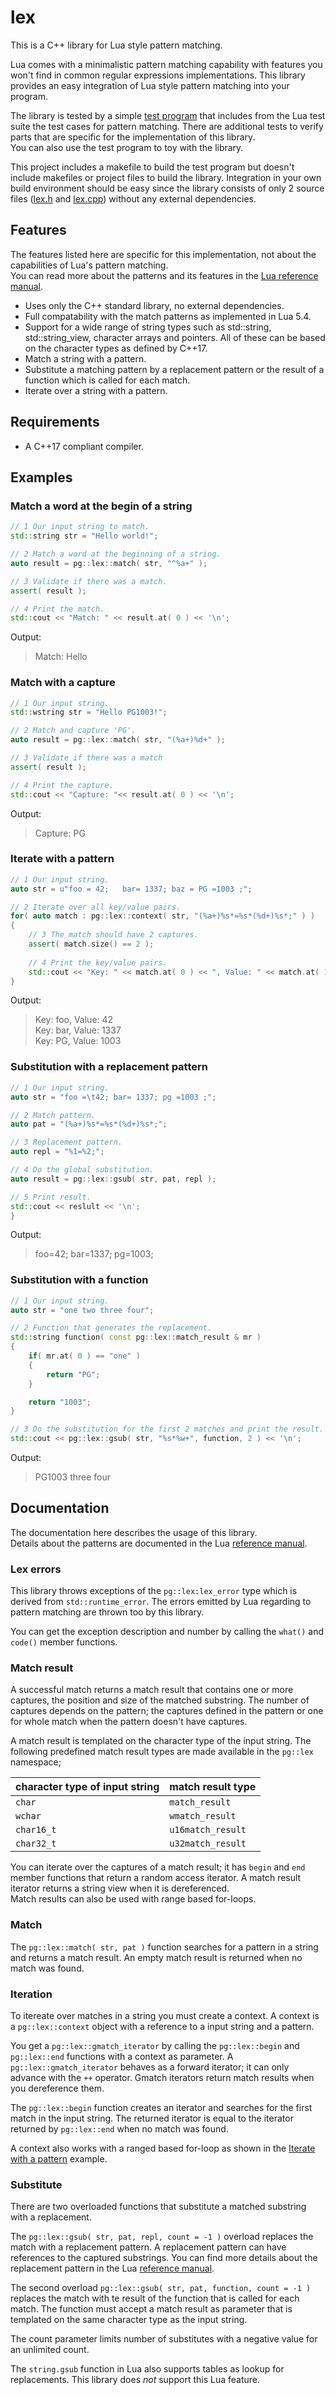 # lex

This is a C++ library for Lua style pattern matching.

Lua comes with a minimalistic pattern matching capability with features you won't find in common regular expressions implementations.
This library provides an easy integration of Lua style pattern matching into your program.

The library is tested by a simple [test program](https://github.com/PG1003/lex/blob/master/test/tests.cpp) that includes from the Lua test suite the test cases for pattern matching.
There are additional tests to verify parts that are specific for the implementation of this library.  
You can also use the test program to toy with the library.

This project includes a makefile to build the test program but doesn't include makefiles or project files to build the library.
Integration in your own build environment should be easy since the library consists of only 2 source files ([lex.h](https://github.com/PG1003/lex/blob/master/src/lex.h) and [lex.cpp](https://github.com/PG1003/lex/blob/master/src/lex.cpp)) without any external dependencies.

## Features

The features listed here are specific for this implementation, not about the capabilities of Lua's pattern matching.  
You can read more about the patterns and its features in the [Lua reference manual](http://www.lua.org/manual/5.4/manual.html#6.4.1).

* Uses only the C++ standard library, no external dependencies.
* Full compatability with the match patterns as implemented in Lua 5.4. 
* Support for a wide range of string types such as std::string, std::string_view, character arrays and pointers. All of these can be based on the character types as defined by C++17.
* Match a string with a pattern.
* Substitute a matching pattern by a replacement pattern or the result of a function which is called for each match.
* Iterate over a string with a pattern.

## Requirements

* A C++17 compliant compiler.

## Examples

### Match a word at the begin of a string
```c++
// 1 Our input string to match.
std::string str = "Hello world!";

// 2 Match a word at the beginning of a string.
auto result = pg::lex::match( str, "^%a+" );

// 3 Validate if there was a match.
assert( result );

// 4 Print the match.
std::cout << "Match: " << result.at( 0 ) << '\n';
```
Output:
>Match: Hello

### Match with a capture

```c++
// 1 Our input string.
std::wstring str = "Hello PG1003!";

// 2 Match and capture 'PG'.
auto result = pg::lex::match( str, "(%a+)%d+" );

// 3 Validate if there was a match
assert( result );

// 4 Print the capture.
std::cout << "Capture: "<< result.at( 0 ) << '\n';
```
Output:
>Capture: PG

### Iterate with a pattern

```c++
// 1 Our input string.
auto str = u"foo = 42;   bar= 1337; baz = PG =1003 ;";

// 2 Iterate over all key/value pairs.
for( auto match : pg::lex::context( str, "(%a+)%s*=%s*(%d+)%s*;" ) )
{
    // 3 The match should have 2 captures.
    assert( match.size() == 2 );
    
    // 4 Print the key/value pairs.
    std::cout << "Key: " << match.at( 0 ) << ", Value: " << match.at( 1 ) << '\n';
}
```
Output:
>Key: foo, Value: 42  
>Key: bar, Value: 1337  
>Key: PG, Value: 1003

### Substitution with a replacement pattern

```c++
// 1 Our input string.
auto str = "foo =\t42; bar= 1337; pg =1003 ;";

// 2 Match pattern.
auto pat = "(%a+)%s*=%s*(%d+)%s*;";

// 3 Replacement pattern.
auto repl = "%1=%2;";

// 4 Do the global substitution.
auto result = pg::lex::gsub( str, pat, repl );

// 5 Print result.
std::cout << reslult << '\n';
}
```
Output:
>foo=42; bar=1337; pg=1003;

### Substitution with a function

```c++
// 1 Our input string.
auto str = "one two three four";

// 2 Function that generates the replacement.
std::string function( const pg::lex::match_result & mr )
{
    if( mr.at( 0 ) == "one" )
    {
        return "PG";
    }

    return "1003";
}

// 3 Do the substitution for the first 2 matches and print the result.
std::cout << pg::lex::gsub( str, "%s*%w+", function, 2 ) << '\n';
```
Output:
>PG1003 three four

## Documentation

The documentation here describes the usage of this library.  
Details about the patterns are documented in the Lua [reference manual](http://www.lua.org/manual/5.4/manual.html#6.4.1).

### Lex errors

This library throws exceptions of the ```pg::lex:lex_error``` type which is derived from ```std::runtime_error```.
The errors emitted by Lua regarding to pattern matching are thrown too by this library.

You can get the exception description and number by calling the ```what()``` and ```code()``` member functions.

### Match result

A successful match returns a match result that contains one or more captures, the position and size of the matched substring. 
The number of captures depends on the pattern; the captures defined in the pattern or one for whole match when the pattern doesn't have captures.

A match result is templated on the character type of the input string.
The following predefined match result types are made available in the ```pg::lex``` namespace;

| character type of input string | match result type|
|-----------|------------------|
| ```char``` | ```match_result``` |
| ```wchar``` | ```wmatch_result``` |
| ```char16_t``` | ```u16match_result``` |
| ```char32_t``` | ```u32match_result``` |

You can iterate over the captures of a match result; it has ```begin``` and ```end``` member functions that return a random access iterator.
A match result iterator returns a string view when it is dereferenced.  
Match results can also be used with range based for-loops. 

### Match

The ```pg::lex::match( str, pat )``` function searches for a pattern in a string and returns a match result.
An empty match result is returned when no match was found.    

### Iteration

To itereate over matches in a string you must create a context.
A context is a ```pg::lex::context``` object with a reference to a input string and a pattern.

You get a ```pg::lex::gmatch_iterator``` by calling the ```pg::lex::begin``` and ```pg::lex::end``` functions with a context as parameter.
A ```pg::lex::gmatch_iterator``` behaves as a forward iterator; it can only advance with the ```++``` operator.
Gmatch iterators return match results when you dereference them. 

The ```pg::lex::begin``` function creates an iterator and searches for the first match in the input string.
The returned iterator is equal to the iterator returned by ```pg::lex::end``` when no match was found.

A context also works with a ranged based for-loop as shown in the [Iterate with a pattern](#iterate-with-a-pattern) example.

### Substitute

There are two overloaded functions that substitute a matched substring with a replacement.

The ```pg::lex::gsub( str, pat, repl, count = -1 )``` overload replaces the match with a replacement pattern.
A replacement pattern can have references to the captured substrings.
You can find more details about the replacement pattern in the Lua [reference manual](http://www.lua.org/manual/5.4/manual.html#pdf-string.gsub).

The second overload ```pg::lex::gsub( str, pat, function, count = -1 )``` replaces the match with te result of the function that is called for each match.
The function must accept a match result as parameter that is templated on the same character type as the input string.

The count parameter limits number of substitutes with a negative value for an unlimited count.

The ```string.gsub``` function in Lua also supports tables as lookup for replacements.
This library does _not_ support this Lua feature.
